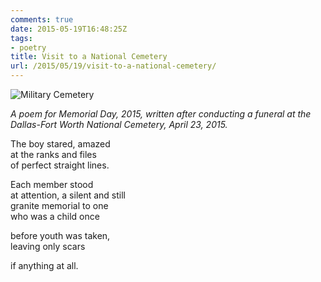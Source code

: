 ```yaml
---
comments: true
date: 2015-05-19T16:48:25Z
tags:
- poetry
title: Visit to a National Cemetery
url: /2015/05/19/visit-to-a-national-cemetery/
---
```


![Military Cemetery](/img/2015/cemetery.jpg)

*A poem for Memorial Day, 2015, written after conducting a funeral at the Dallas-Fort Worth National Cemetery, April 23, 2015.*

The boy stared, amazed  
at the ranks and files  
of perfect straight lines.  

Each member stood  
at attention, a silent and still  
granite memorial to one  
who was a child once

before youth was taken,  
leaving only scars

if anything at all. 

